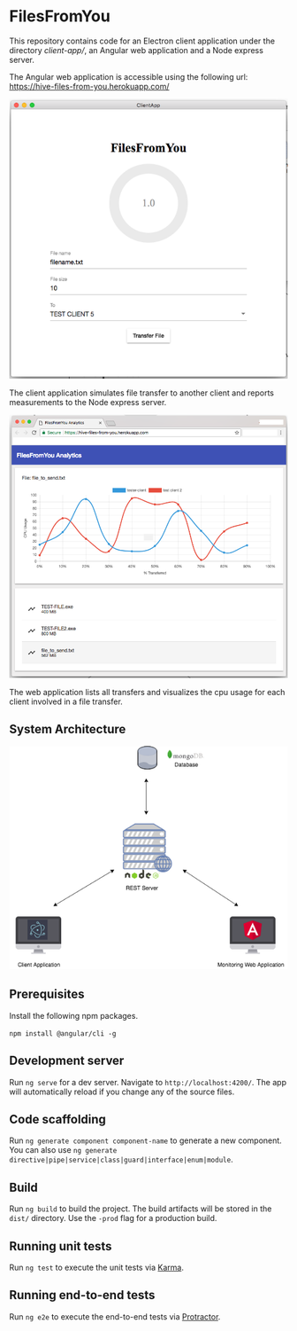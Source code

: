 # FilesFromYou

This repository contains code for an Electron client application under the directory _client-app/_, an Angular web application and a Node express server.

The Angular web application is accessible using the following url: https://hive-files-from-you.herokuapp.com/

![client](/imgs/client-app.png)

The client application simulates file transfer to another client and reports measurements to the Node express server.

![web-app](/imgs/web-app.png)

The web application lists all transfers and visualizes the cpu usage for each client involved in a file transfer.

## System Architecture

![system](/imgs/system.png)

## Prerequisites

Install the following npm packages.

`npm install @angular/cli -g`

## Development server

Run `ng serve` for a dev server. Navigate to `http://localhost:4200/`. The app will automatically reload if you change any of the source files.

## Code scaffolding

Run `ng generate component component-name` to generate a new component. You can also use `ng generate directive|pipe|service|class|guard|interface|enum|module`.

## Build

Run `ng build` to build the project. The build artifacts will be stored in the `dist/` directory. Use the `-prod` flag for a production build.

## Running unit tests

Run `ng test` to execute the unit tests via [Karma](https://karma-runner.github.io).

## Running end-to-end tests

Run `ng e2e` to execute the end-to-end tests via [Protractor](http://www.protractortest.org/).
